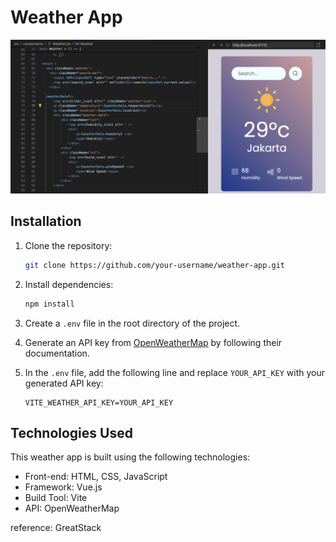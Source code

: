 # Weather App
![Todo App](/weather-app.png)

## Installation

1. Clone the repository:

    ```bash
    git clone https://github.com/your-username/weather-app.git
    ```

2. Install dependencies:

    ```bash
    npm install
    ```

3. Create a `.env` file in the root directory of the project.

4. Generate an API key from [OpenWeatherMap](https://openweathermap.org/) by following their documentation.

5. In the `.env` file, add the following line and replace `YOUR_API_KEY` with your generated API key:

    ```plaintext
    VITE_WEATHER_API_KEY=YOUR_API_KEY
    ```

## Technologies Used

This weather app is built using the following technologies:

- Front-end: HTML, CSS, JavaScript
- Framework: Vue.js
- Build Tool: Vite
- API: OpenWeatherMap

reference: GreatStack